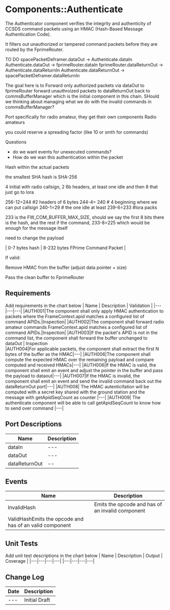 # Components::Authenticate

The Authenticator component verifies the integrity and authenticity of CCSDS command packets using an HMAC (Hash-Based Message Authentication Code).

It filters out unauthorized or tampered command packets before they are routed by the FprimeRouter.

TO DO
spacePacketDeframer.dataOut -> Authenticate.dataIn
Authenticate.dataOut -> fprimeRouter.dataIn
fprimeRouter.dataReturnOut -> Authenticate.dataReturnIn
Authenticate.dataReturnOut -> spacePacketDeframer.dataReturnIn


The goal here is to Forward only authorized packets via dataOut to fprimeRouter
forward unauthroized packets to dataReturnOut back to commsBufferManager which is the initial component in this chain. SHould we thinking about managing what we do with the invalid commands in commsBufferManager?


Port specifically for radio amateur, they get their own components
Radio amateurs

you could reserve a spreading factor (like 10 or smth for commands)

Questions
- do we want events for unexecuted commands?
- How do we wan this authentication within the packet

Hash within the actual packets

the smallest SHA hash is SHA-256

4 initial with radio callsign, 2 6b headers, at least one idle and then 8 that just go to lora

256-12=244 #2 headers of 6 bytes
244-4= 240 # 4 beginning where we can put callsign
240-1=29 # the one idle at least
239-6=233 #lora packs

233 is the FW_COM_BUFFER_MAX_SIZE, should we say the first 8 bits there is the hash, and the rest if the command,
233-8=225 which would be enough for the message itself

need to change the payload

| 0-7 bytes hash | 8-232 bytes FPrime Command Packet |

If valid:

Remove HMAC from the buffer (adjust data pointer + size)

Pass the clean buffer to FprimeRouter

## Requirements
Add requirements in the chart below
| Name | Description | Validation |
|---|---|---|
|AUTH001|The component shall only apply HMAC authentication to packets where the FrameContext.apid matches a configured list of command APIDs.|Inspection|
|AUTH002|The component shall forward radio amateur commands FrameContext.apid matches a configured list of command APIDs.|Inspection|
|AUTH003|If the packet's APID is not in the command list, the component shall forward the buffer unchanged to dataOut | Inspection\
|AUTH004|For applicable packets, the component shall extract the first N bytes of the buffer as the HMAC|---|
|AUTH006|The component shall compute the expected HMAC over the remaining payload and compare computed and received HMACs|---|
|AUTH006|If the HMAC is valid, the component shall emit an event and adjust the pointer in the buffer and pass the payload to dataout|---|
|AUTH007|If the HMAC is invalid, the component shall emit an event and send the invalid command back out the dataReturnOut port|---|
|AUTH008| The HMAC autenticifation will be computed with a secret key shared with the ground station and the message with getApidSeqCount as counter |---|
|AUTH009| The authenticate component will be able to call getApidSeqCount to know how to send over command |---|



## Port Descriptions
| Name | Description |
|------|------|
|dataIn|---|
|dataOut|---|
|dataReturnOut|--|

## Events
| Name | Description |
|---|---|
|InvalidHash|Emits the opcode and has of an invalid component|
|ValidHashEmits the opcode and has of an valid component|


## Unit Tests
Add unit test descriptions in the chart below
| Name | Description | Output | Coverage |
|---|---|---|---|
|---|---|---|---|


## Change Log
| Date | Description |
|---|---|
|---| Initial Draft |
